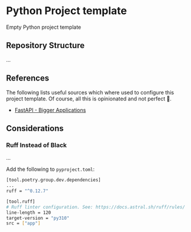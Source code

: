 # Python Project template

Empty Python project template

## Repository Structure

...

## References

The following lists useful sources which where used to configure this project template. Of course, all this is opinionated and not perfect 🫠.

- [FastAPI - Bigger Applications](https://fastapi.tiangolo.com/tutorial/bigger-applications/)

## Considerations

### Ruff Instead of Black

...

Add the following to `pyproject.toml`:

```bash
[tool.poetry.group.dev.dependencies]
...
ruff = "^0.12.7"

[tool.ruff]
# Ruff linter configuration. See: https://docs.astral.sh/ruff/rules/
line-length = 120
target-version = "py310"
src = ["app"]
```
